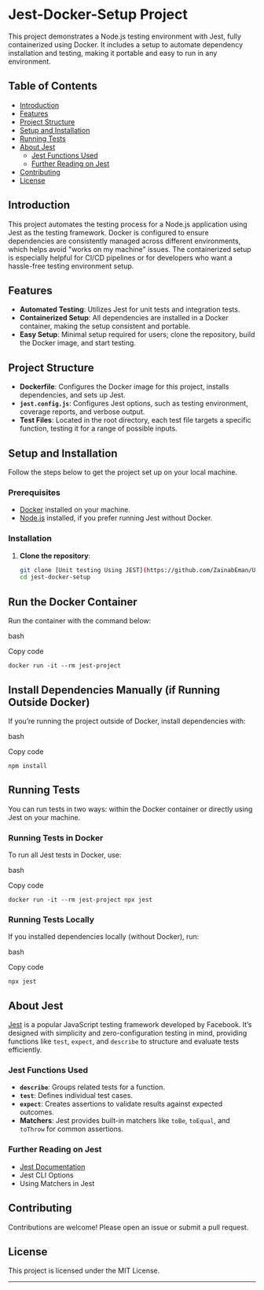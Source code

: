 # Jest-Docker-Setup Project

This project demonstrates a Node.js testing environment with Jest, fully containerized using Docker. It includes a setup to automate dependency installation and testing, making it portable and easy to run in any environment. 

## Table of Contents

- [Introduction](#introduction)
- [Features](#features)
- [Project Structure](#project-structure)
- [Setup and Installation](#setup-and-installation)
- [Running Tests](#running-tests)
- [About Jest](#about-jest)
  - [Jest Functions Used](#jest-functions-used)
  - [Further Reading on Jest](#further-reading-on-jest)
- [Contributing](#contributing)
- [License](#license)

## Introduction

This project automates the testing process for a Node.js application using Jest as the testing framework. Docker is configured to ensure dependencies are consistently managed across different environments, which helps avoid "works on my machine" issues. The containerized setup is especially helpful for CI/CD pipelines or for developers who want a hassle-free testing environment setup.

## Features

- **Automated Testing**: Utilizes Jest for unit tests and integration tests.
- **Containerized Setup**: All dependencies are installed in a Docker container, making the setup consistent and portable.
- **Easy Setup**: Minimal setup required for users; clone the repository, build the Docker image, and start testing.

## Project Structure

- **Dockerfile**: Configures the Docker image for this project, installs dependencies, and sets up Jest.
- **`jest.config.js`**: Configures Jest options, such as testing environment, coverage reports, and verbose output.
- **Test Files**: Located in the root directory, each test file targets a specific function, testing it for a range of possible inputs.

## Setup and Installation

Follow the steps below to get the project set up on your local machine.

### Prerequisites

- [Docker](https://www.docker.com/get-started) installed on your machine.
- [Node.js](https://nodejs.org/) installed, if you prefer running Jest without Docker.

### Installation

1. **Clone the repository**:
   ```bash
   git clone [Unit testing Using JEST](https://github.com/ZainabEman/Unit-Testing-Using-JEST-Framework.git)
   cd jest-docker-setup
## Run the Docker Container

Run the container with the command below:

bash

Copy code

`docker run -it --rm jest-project`

## Install Dependencies Manually (if Running Outside Docker)

If you’re running the project outside of Docker, install dependencies with:

bash

Copy code

`npm install`

## Running Tests

You can run tests in two ways: within the Docker container or directly using Jest on your machine.

### Running Tests in Docker

To run all Jest tests in Docker, use:

bash

Copy code

`docker run -it --rm jest-project npx jest`

### Running Tests Locally

If you installed dependencies locally (without Docker), run:

bash

Copy code

`npx jest`

## About Jest

[Jest](https://jestjs.io/) is a popular JavaScript testing framework developed by Facebook. It’s designed with simplicity and zero-configuration testing in mind, providing functions like `test`, `expect`, and `describe` to structure and evaluate tests efficiently.

### Jest Functions Used

- **`describe`**: Groups related tests for a function.
- **`test`**: Defines individual test cases.
- **`expect`**: Creates assertions to validate results against expected outcomes.
- **Matchers**: Jest provides built-in matchers like `toBe`, `toEqual`, and `toThrow` for common assertions.

### Further Reading on Jest

- [Jest Documentation](https://jestjs.io/docs/getting-started)
- Jest CLI Options
- Using Matchers in Jest

## Contributing

Contributions are welcome! Please open an issue or submit a pull request.

## License

This project is licensed under the MIT License.

---
